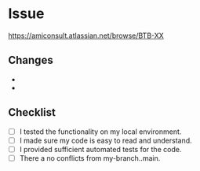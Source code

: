 # Issue
https://amiconsult.atlassian.net/browse/BTB-XX

## Changes

- 
- 

## Checklist

* [ ] I tested the functionality on my local environment.
* [ ] I made sure my code is easy to read and understand.
* [ ] I provided sufficient automated tests for the code.
* [ ] There a no conflicts from my-branch..main.
